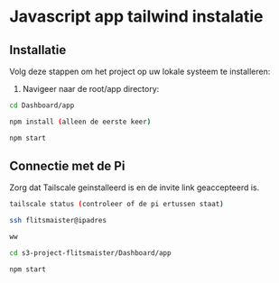# Javascript app tailwind instalatie

## Installatie

Volg deze stappen om het project op uw lokale systeem te installeren:

1. Navigeer naar de root/app directory:

```bash
cd Dashboard/app

npm install (alleen de eerste keer)

npm start

```

## Connectie met de Pi
Zorg dat Tailscale geinstalleerd is en de invite link geaccepteerd is.
```bash
tailscale status (controleer of de pi ertussen staat)

ssh flitsmaister@ipadres 

ww

cd s3-project-flitsmaister/Dashboard/app

npm start

```